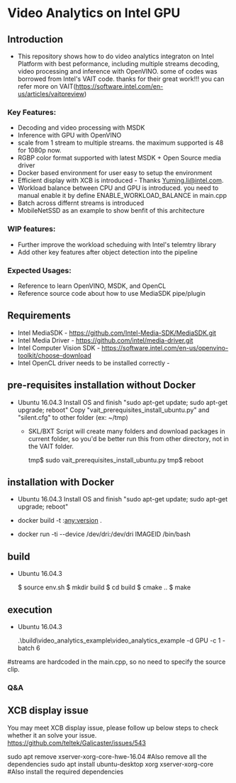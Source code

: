 # Video Analytics on Intel GPU

## Introduction

 * This repository shows how to do video analytics integraton on Intel Platform with best peformance, including multiple streams decoding, video processing and inference with OpenVINO. some of codes was borrowed from Intel's VAIT code. thanks for their great work!!! you can refer more on VAIT(https://software.intel.com/en-us/articles/vaitpreview)

### Key Features:

 * Decoding and video processing with MSDK
 * Inference with GPU with OpenVINO
 * scale from 1 stream to multiple streams.  the maximum supported is 48 for 1080p now.
 * RGBP color format supported with latest MSDK + Open Source media driver
 * Docker based environment for user easy to setup the environment
 * Efficient display with XCB is introduced - Thanks Yuming.li@intel.com.
 * Workload balance between CPU and GPU is introduced.  you need to manual enable it by define ENABLE_WORKLOAD_BALANCE in main.cpp
 * Batch across differnt streams is introduced
 * MobileNetSSD as an example to show benfit of this architecture

### WIP features:
 * Further improve the workload scheduing with Intel's telemtry library
 * Add other key features after object detection into the pipeline
 
### Expected Usages:

 * Reference to learn OpenVINO, MSDK, and OpenCL
 * Reference source code about how to use MediaSDK pipe/plugin

## Requirements

 * Intel MediaSDK - https://github.com/Intel-Media-SDK/MediaSDK.git
 * Intel Media Driver - https://github.com/intel/media-driver.git
 * Intel Computer Vision SDK - https://software.intel.com/en-us/openvino-toolkit/choose-download 
 * Intel OpenCL driver needs to be installed correctly - 

## pre-requisites installation without Docker

 * Ubuntu 16.04.3
   Install OS and finish "sudo apt-get update; sudo apt-get upgrade; reboot"
   Copy "vait_prerequisites_install_ubuntu.py" and "silent.cfg" to other folder (ex: ~/tmp)

   - SKL/BXT
	   Script will create many folders and download packages in current folder, so you'd be better run this from other directory, not in the VAIT folder.

	   tmp$ sudo vait_prerequisites_install_ubuntu.py
	   tmp$ reboot
## installation with Docker

 * Ubuntu 16.04.3
   Install OS and finish "sudo apt-get update; sudo apt-get upgrade; reboot"

 * docker build -t <any name>:<any:version> .
 * docker run -ti --device /dev/dri:/dev/dri IMAGEID /bin/bash

## build

 * Ubuntu 16.04.3

   $ source env.sh
   $ mkdir build
   $ cd build
   $ cmake ..
   $ make

## execution

 * Ubuntu 16.04.3

   .\build\video_analytics_example\video_analytics_example -d GPU -c 1 -batch 6

#streams are hardcoded in the main.cpp, so no need to specify the source clip.

### Q&A
## XCB display issue
You may meet XCB display issue, please follow up below steps to check whether it an solve your issue.
https://github.com/teltek/Galicaster/issues/543

sudo apt remove  xserver-xorg-core-hwe-16.04 #Also remove all the dependencies
sudo apt install ubuntu-desktop xorg xserver-xorg-core #Also install the required dependencies

